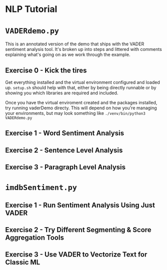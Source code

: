 # NLP Tutorial

# `VADERdemo.py`

This is an annotated version of the demo that ships with the VADER
sentiment analysis tool.  It's broken up into steps and littered with
comments explaining what's going on as we work through the example.

## Exercise 0 - Kick the tires

Get everything installed and the virtual environment configured and
loaded up. `setup.sh` should help with that, either by being directly
runnable or by showing you which libraries are required and included.

Once you have the virtual enviroment created and the packages
installed, try running vaderDemo directy.  This will depend on how
you're managing your environments, but may look something like
`./venv/bin/python3 VADERdemo.py`

## Exercise 1 - Word Sentiment Analysis

## Exercise 2 - Sentence Level Analysis

## Exercise 3 - Paragraph Level Analysis

# `imdbSentiment.py`

## Exercise 1 - Run Sentiment Analysis Using Just VADER

## Exercise 2 - Try Different Segmenting & Score Aggregation Tools

## Exercise 3 - Use VADER to Vectorize Text for Classic ML